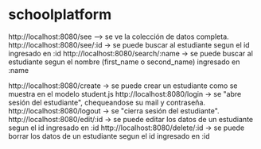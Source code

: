 # schoolplatform


http://localhost:8080/see         --> se ve la colección de datos completa.
http://localhost:8080/see/:id      -> se puede buscar al estudiante segun el id ingresado en :id
http://localhost:8080/search/:name -> se puede buscar al estudiante segun el nombre
                                      (first_name o second_name) ingresado en :name 

http://localhost:8080/create       -> se puede crear un estudiante como se muestra en el modelo student.js
http://localhost:8080/login        -> se "abre sesión del estudiante", chequeandose su mail y contraseña. 
http://localhost:8080/logout        -> se "cierra sesión del estudiante". 
http://localhost:8080/edit/:id     -> se puede editar los datos de un estudiante segun el id ingresado en :id
http://localhost:8080/delete/:id   -> se puede borrar los datos de un estudiante segun el id ingresado en :id




